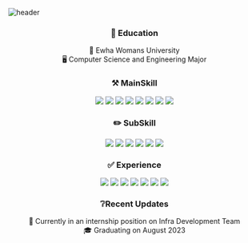 ![header](https://capsule-render.vercel.app/api?type=waving&color=ffe9e9&height=300&width=1000section=header&text=Welcome&desc=Heewon%20Lee's%20Profile&descAlignY=65&fontSize=90)

<div align="center">
  <p>
    <h3>🏫 Education</h3>
    💮 Ewha Womans University
    <br>
    🖥️ Computer Science and Engineering Major
  </p>
  <p>
    <h3>⚒️ MainSkill</h3>
      <img src="https://img.shields.io/badge/Python-3776AB?style=flat&logo=Python&logoColor=white">
      <img src="https://img.shields.io/badge/JavaScript-F7DF1E?style=flat&logo=JavaScript&logoColor=black">
      <img src="https://img.shields.io/badge/Node.js-339933?style=flat&logo=Node.js&logoColor=white"/>
      <img src="https://img.shields.io/badge/express-444444?style=flat&logo=express&logoColor=white"/>
      <img src="https://img.shields.io/badge/Java-007396?style=flat&logo=Java&logoColor=white">
      <img src="https://img.shields.io/badge/SpringBoot-5cbb32?style=flat&logo=SpringBoot&logoColor=white"/>
      <img src="https://img.shields.io/badge/MySQL-4479A1?style=flat&logo=MySQL&logoColor=white"/>
      <img src="https://img.shields.io/badge/Redis-bb1700?style=flat&logo=Redis&logoColor=white"/>
  </p>
  <p>
    <h3>✏️ SubSkill</h3>
      <img src="https://img.shields.io/badge/Django-274e13?style=flat&logo=Django&logoColor=white">
      <img src="https://img.shields.io/badge/JSP-272626?style=flat&logo=JavaServerpages&logoColor=white"/>
      <img src="https://img.shields.io/badge/C-A8B9CC?style=flat&logo=C&logoColor=black">
      <img src="https://img.shields.io/badge/C++-00599C?style=flat&logo=C%2B%2B&logoColor=white">
      <img src="https://img.shields.io/badge/Linux-FCC624?style=flat&logo=Linux&logoColor=white"/>
      <img src="https://img.shields.io/badge/Tensorflow-f46a12?style=flat&logo=Tensorflow&logoColor=white"/>
  </p>
  <p>
    <h3>✅ Experience</h3>
      <img src="https://img.shields.io/badge/HTML-E34F26?style=flat&logo=HTML5&logoColor=white">
      <img src="https://img.shields.io/badge/CSS-1572B6?style=flat&logo=CSS3&logoColor=white">
      <img src="https://img.shields.io/badge/React-61DAFB?style=flat&logo=React&logoColor=black">
      <img src="https://img.shields.io/badge/Flutter-48d0ff?style=flat&logo=Flutter&logoColor=white"/>
      <img src="https://img.shields.io/badge/AWS-232F3E?style=flat&logo=Amazon AWS&logoColor=white"/>
      <img src="https://img.shields.io/badge/Firebase-FFCA28?style=flat&logo=Firebase&logoColor=white"/>
      <img src="https://img.shields.io/badge/php-5c7e9d?style=flat&logo=php&logoColor=white"/>
  </p>
  <p>
    <h3>❔Recent Updates </h3>
    👀 Currently in an internship position on Infra Development Team
    <br>
    🎓 Graduating on August 2023
    <br>
  </p>
  <p>
  </p>
</div>

<br>
<br>

<!-- ![heewonl223's GitHub stats](https://github-readme-stats.vercel.app/api?username=heewonl223&show_icons=true&theme=radical)  -->


<!--
**HeewonLee00/HeewonLee00** is a ✨ _special_ ✨ repository because its `README.md` (this file) appears on your GitHub profile.

Here are some ideas to get you started:

- 🔭 I’m currently working on ...
- 🌱 I’m currently learning ...
- 👯 I’m looking to collaborate on ...
- 🤔 I’m looking for help with ...
- 💬 Ask me about ...
- 📫 How to reach me: ...
- 😄 Pronouns: ...
- ⚡ Fun fact: ...
-->

